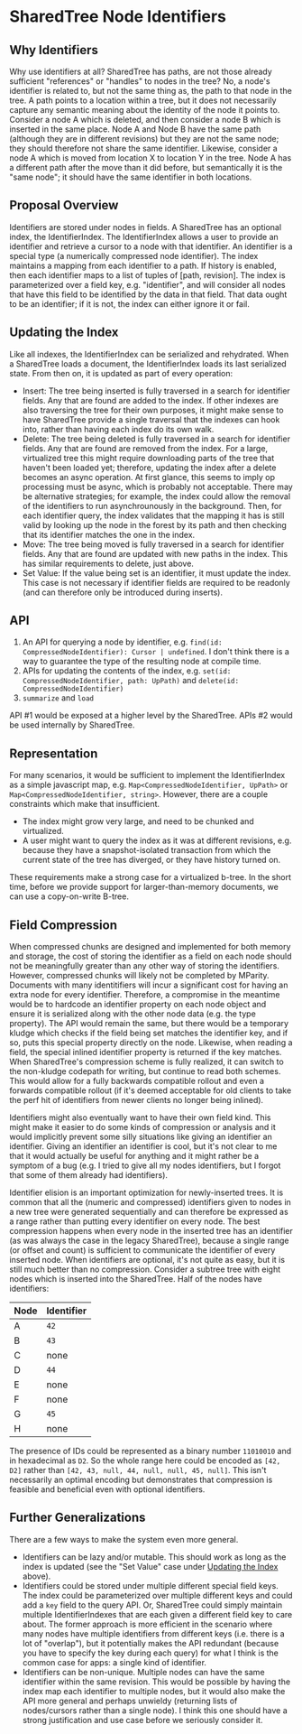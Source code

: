 # SharedTree Node Identifiers

## Why Identifiers

Why use identifiers at all? SharedTree has paths, are not those already sufficient "references" or "handles" to nodes in the tree? No, a node's identifier is related to, but not the same thing as, the path to that node in the tree. A path points to a location within a tree, but it does not necessarily capture any semantic meaning about the identity of the node it points to. Consider a node A which is deleted, and then consider a node B which is inserted in the same place. Node A and Node B have the same path (although they are in different revisions) but they are not the same node; they should therefore not share the same identifier. Likewise, consider a node A which is moved from location X to location Y in the tree. Node A has a different path after the move than it did before, but semantically it is the "same node"; it should have the same identifier in both locations.

## Proposal Overview

Identifiers are stored under nodes in fields. A SharedTree has an optional index, the IdentifierIndex. The IdentifierIndex allows a user to provide an identifier and retrieve a cursor to a node with that identifier. An identifier is a special type (a numerically compressed node identifier). The index maintains a mapping from each identifier to a path. If history is enabled, then each identifier maps to a list of tuples of [path, revision]. The index is parameterized over a field key, e.g. "identifier", and will consider all nodes that have this field to be identified by the data in that field. That data ought to be an identifier; if it is not, the index can either ignore it or fail.

## Updating the Index

Like all indexes, the IdentifierIndex can be serialized and rehydrated. When a SharedTree loads a document, the IdentifierIndex loads its last serialized state. From then on, it is updated as part of every operation:

* Insert: The tree being inserted is fully traversed in a search for identifier fields. Any that are found are added to the index. If other indexes are also traversing the tree for their own purposes, it might make sense to have SharedTree provide a single traversal that the indexes can hook into, rather than having each index do its own walk.
* Delete: The tree being deleted is fully traversed in a search for identifier fields. Any that are found are removed from the index. For a large, virtualized tree this might require downloading parts of the tree that haven't been loaded yet; therefore, updating the index after a delete becomes an async operation. At first glance, this seems to imply op processing must be async, which is probably not acceptable. There may be alternative strategies; for example, the index could allow the removal of the identifiers to run asynchrounously in the background. Then, for each identifier query, the index validates that the mapping it has is still valid by looking up the node in the forest by its path and then checking that its identifier matches the one in the index.
* Move: The tree being moved is fully traversed in a search for identifier fields. Any that are found are updated with new paths in the index. This has similar requirements to delete, just above.
* Set Value: If the value being set is an identifier, it must update the index. This case is not necessary if identifier fields are required to be readonly (and can therefore only be introduced during inserts).

## API

1. An API for querying a node by identifier, e.g. `find(id: CompressedNodeIdentifier): Cursor | undefined`. I don't think there is a way to guarantee the type of the resulting node at compile time.
2. APIs for updating the contents of the index, e.g. `set(id: CompressedNodeIdentifier, path: UpPath)` and `delete(id: CompressedNodeIdentifier)`
3. `summarize` and `load`

API #1 would be exposed at a higher level by the SharedTree. APIs #2 would be used internally by SharedTree.

## Representation

For many scenarios, it would be sufficient to implement the IdentifierIndex as a simple javascript map, e.g. `Map<CompressedNodeIdentifier, UpPath>` or `Map<CompressedNodeIdentifier, string>`. However, there are a couple constraints which make that insufficient.

* The index might grow very large, and need to be chunked and virtualized.
* A user might want to query the index as it was at different revisions, e.g. because they have a snapshot-isolated transaction from which the current state of the tree has diverged, or they have history turned on.

These requirements make a strong case for a virtualized b-tree. In the short time, before we provide support for larger-than-memory documents, we can use a copy-on-write B-tree.

## Field Compression

When compressed chunks are designed and implemented for both memory and storage, the cost of storing the identifier as a field on each node should not be meaningfully greater than any other way of storing the identifiers. However, compressed chunks will likely not be completed by MParity. Documents with many identitifiers will incur a significant cost for having an extra node for every identifier. Therefore, a compromise in the meantime would be to hardcode an identifier property on each node object and ensure it is serialized along with the other node data (e.g. the type property). The API would remain the same, but there would be a temporary kludge which checks if the field being set matches the identifier key, and if so, puts this special property directly on the node. Likewise, when reading a field, the special inlined identifier property is returned if the key matches. When SharedTree's compression scheme is fully realized, it can switch to the non-kludge codepath for writing, but continue to read both schemes. This would allow for a fully backwards compatible rollout and even a forwards compatible rollout (if it's deemed acceptable for old clients to take the perf hit of identifiers from newer clients no longer being inlined).

Identifiers might also eventually want to have their own field kind. This might make it easier to do some kinds of compression or analysis and it would implicitly prevent some silly situations like giving an identifier an identifier. Giving an identifier an identifier is cool, but it's not clear to me that it would actually be useful for anything and it might rather be a symptom of a bug (e.g. I tried to give all my nodes identifiers, but I forgot that some of them already had identifiers).

Identifier elision is an important optimization for newly-inserted trees. It is common that all the (numeric and compressed) identifiers given to nodes in a new tree were generated sequentially and can therefore be expressed as a range rather than putting every identifier on every node. The best compression happens when every node in the inserted tree has an identifier (as was always the case in the legacy SharedTree), because a single range (or offset and count) is sufficient to communicate the identifier of every inserted node. When identifiers are optional, it's not quite as easy, but it is still much better than no compression. Consider a subtree tree with eight nodes which is inserted into the SharedTree. Half of the nodes have identifiers:

Node | Identifier
-----|-----------
A    | `42`
B    | `43`
C    | none
D    | `44`
E    | none
F    | none
G    | `45`
H    | none

The presence of IDs could be represented as a binary number `11010010` and in hexadecimal as `D2`. So the whole range here could be encoded as `[42, D2]` rather than `[42, 43, null, 44, null, null, 45, null]`. This isn't necessarily an optimal encoding but demonstrates that compression is feasible and beneficial even with optional identifiers.

## Further Generalizations

There are a few ways to make the system even more general.

* Identifiers can be lazy and/or mutable. This should work as long as the index is updated (see the "Set Value" case under [Updating the Index](#updating-the-index) above).
* Identifiers could be stored under multiple different special field keys. The index could be parameterized over multiple different keys and could add a `key` field to the query API. Or, SharedTree could simply maintain multiple IdentifierIndexes that are each given a different field key to care about. The former approach is more efficient in the scenario where many nodes have multiple identifiers from different keys (i.e. there is a lot of "overlap"), but it potentially makes the API redundant (because you have to specify the key during each query) for what I think is the common case for apps: a single kind of identifier.
* Identifiers can be non-unique. Multiple nodes can have the same identifier within the same revision. This would be possible by having the index map each identifier to multiple nodes, but it would also make the API more general and perhaps unwieldy (returning lists of nodes/cursors rather than a single node). I think this one should have a strong justification and use case before we seriously consider it.
